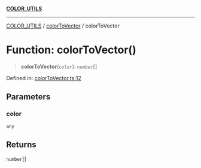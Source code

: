 [**COLOR_UTILS**](../../README.md)

***

[COLOR_UTILS](../../README.md) / [colorToVector](../README.md) / colorToVector

# Function: colorToVector()

> **colorToVector**(`color`): `number`[]

Defined in: [colorToVector.ts:12](https://github.com/dailker/everyutil/blob/0ec5ce08552e5059ec58e2975404aeb74a6202b1/src/color/colorToVector.ts#L12)

## Parameters

### color

`any`

## Returns

`number`[]
